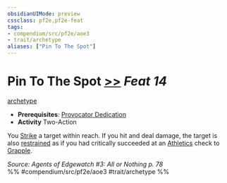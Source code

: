 ```yaml
---
obsidianUIMode: preview
cssclass: pf2e,pf2e-feat
tags:
- compendium/src/pf2e/aoe3
- trait/archetype
aliases: ["Pin To The Spot"]
---
```

# Pin To The Spot  [>>](rules/core-rulebook/chapter-9-playing-the-game.md#Actions "Two-Action") *Feat 14*  
[archetype](rules/traits/archetype.md)  

- **Prerequisites**: [Provocator Dedication](compendium/feats/provocator-dedication-aoe3.md)
- **Activity** Two-Action

You [Strike](rules/actions/strike.md) a target within reach. If you hit and deal damage, the target is also [restrained](rules/conditions.md#Restrained) as if you had critically succeeded at an [Athletics](compendium/skills.md#Athletics) check to [Grapple](rules/actions/grapple.md).

*Source: Agents of Edgewatch #3: All or Nothing p. 78*  
%% #compendium/src/pf2e/aoe3 #trait/archetype %%